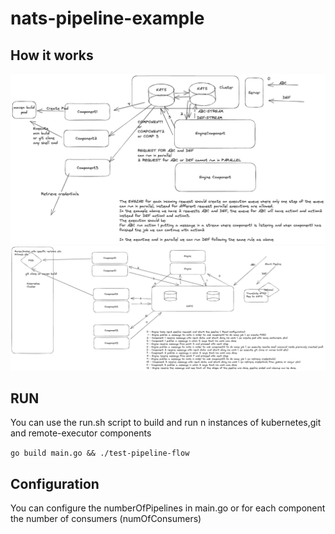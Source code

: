 # nats-pipeline-example

## How it works

![img.png](img.png)
![img_1.png](img_1.png)

## RUN
You can use the run.sh script to build and run n instances of kubernetes,git and remote-executor components

`go build main.go && ./test-pipeline-flow`

## Configuration
You can configure the numberOfPipelines in main.go or for each component the number of consumers (numOfConsumers)

